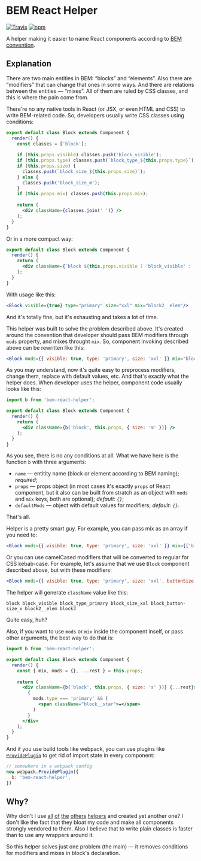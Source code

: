 # BEM React Helper

[![Travis](https://img.shields.io/travis/igoradamenko/bem-react-helper.svg)](https://travis-ci.org/igoradamenko/bem-react-helper)
[![npm](https://img.shields.io/npm/v/bem-react-helper.svg)](https://www.npmjs.com/package/bem-react-helper)

A helper making it easier to name React components according to [BEM convention](https://en.bem.info/methodology/naming-convention/).

## Explanation

There are two main entities in BEM: “blocks” and “elements”. Also there are “modifiers” that can change that ones in some ways. And there are relations between the entities — “mixes”. All of them are ruled by CSS classes, and this is where the pain come from.

There're no any native tools in React (or JSX, or even HTML and CSS) to write BEM-related code. So, developers usually write CSS classes using conditions:

```jsx
export default class Block extends Component {
  render() {
    const classes = ['block'];
    
    if (this.props.visible) classes.push('block_visible');
    if (this.props.type) classes.push(`block_type_${this.props.type}`);
    if (this.props.size) {
      classes.push(`block_size_${this.props.size}`);
    } else {
      classes.push('block_size_m');
    }
    if (this.props.mix) classes.push(this.props.mix);
    
    return (
      <div className={classes.join(' ')} />
    );
  }
}
```

Or in a more compact way:

```jsx
export default class Block extends Component {
  render() {
    return (
      <div className={`block ${this.props.visible ? 'block_visible' : ''} ${this.props.type ? `block_type_${this.props.type}` : ''} ${this.props.size ? `block_size_${this.props.size}` : 'block_size_m'} ${this.props.mix}`} />
    );
  }
}
```

With usage like this:

```jsx
<Block visible={true} type="primary" size="xxl" mix="block2__elem"/>
```

And it's totally fine, but it's exhausting and takes a lot of time.

This helper was built to solve the problem described above. It's created around the convention that developer should pass BEM modifiers through `mods` property, and mixes throught `mix`. So, component invoking described above can be rewritten like this:

```jsx
<Block mods={{ visible: true, type: 'primary', size: 'xxl' }} mix="block2__elem"/>
```

As you may understand, now it's quite easy to preprocess modifiers, change them, replace with default values, etc. And that's exactly what the helper does. When developer uses the helper, component code usually looks like this:

```jsx
import b from 'bem-react-helper';

export default class Block extends Component {
  render() {
    return (
      <div className={b('block', this.props, { size: 'm' })} />
    );
  }
}
```

As you see, there is no any conditions at all. What we have here is the function `b` with three arguments:

- `name` — entitity name (block or element according to BEM naming); _required_;
- `props` — props object (in most cases it's exactly `props` of React component, but it also can be built from stratch as
  an object with `mods` and `mix` keys, both are optional); _default: `{}`_;
- `defaultMods` — object with default values for modifiers; _default: `{}`_.

That's all. 

Helper is a pretty smart guy. For example, you can pass mix as an array if you need to:

```jsx
<Block mods={{ visible: true, type: 'primary', size: 'xxl' }} mix={['block2__elem', 'block3']}/>
```

Or you can use camelCased modifiers that will be converted to regular for CSS kebab-case. 
For example, let's assume that we use `Block` component described above, but with these modifiers:

```jsx
<Block mods={{ visible: true, type: 'primary', size: 'xxl', buttonSize: 'x' }} mix={['block2__elem', 'block3']}/>
```

The helper will generate `className` value like this:

```
block block_visible block_type_primary block_size_xxl block_button-size_x block2__elem block3
```

Quite easy, huh?

Also, if you want to use `mods` or `mix` inside the component inself, or pass other arguments, 
the best way to do that is:

```jsx
import b from 'bem-react-helper';

export default class Block extends Component {
  render() {
    const { mix, mods = {}, ...rest } = this.props;
    
    return (
      <div className={b('block', this.props, { size: 's' })} {...rest}>
        {
          mods.type === 'primary' && (
            <span className="block__star">★</span>
          )
        }
      </div>
    );
  }
}
```

And if you use build tools like webpack, you can use plugins like [`ProvidePlugin`](https://webpack.js.org/plugins/provide-plugin/) 
to get rid of import state in every component:

```js
// somewhere in a webpack config
new webpack.ProvidePlugin({
  b: 'bem-react-helper',
})
```

## Why?

Why didn't I use 
[all](https://github.com/azproduction/b_)
[of](https://github.com/albburtsev/bem-cn)
[the](https://github.com/pocotan001/bem-classnames)
[others](https://github.com/cuzzo/react-bem)
[helpers](https://github.com/marcohamersma/react-bem-helper)
and created yet another one?
I don't like the fact that they bloat my code and make all components strongly vendored to them.
Also I believe that to write plain classes is faster than to use any wrappers around it.

So this helper solves just one problem (the main) — it removes conditions for modifiers and mixes in block's declaration.
